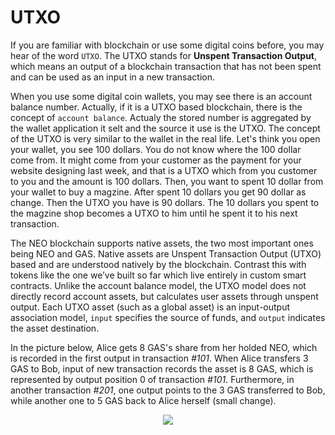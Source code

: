 # UTXO
If you are familiar with blockchain or use some digital coins before, you may hear of the word `UTXO`. The UTXO stands for **Unspent Transaction Output**, which means an output of a blockchain transaction that has not been spent and can be used as an input in a new transaction. 

When you use some digital coin wallets, you may see there is an account balance number. Actually, if it is a UTXO based blockchain, there is the concept of `account balance`. Actualy the stored number is aggregated by the wallet application it selt and the source it use is the UTXO. The concept of the UTXO is very similar to the wallet in the real life. Let's think you open your wallet, you see 100 dollars. You do not know where the 100 dollar come from. It might come from your customer as the payment for your website designing last week, and that is a UTXO which from you customer to you and the amount is 100 dollars. Then, you want  to spent 10 dollar from your wallet to buy a magzine. After spent 10 dollars you get 90 dollar as change. Then the UTXO you have is 90 dollars. The 10 dollars you spent to the magzine shop becomes a UTXO to him until he spent it to his next transaction.

The NEO blockchain supports native assets, the two most important ones being NEO and GAS. Native assets are Unspent Transaction Output (UTXO) based and are understood natively by the blockchain. Contrast this with tokens like the one we’ve built so far which live entirely in custom smart contracts. Unlike the account balance model, the UTXO model does not directly record account assets, but calculates user assets through unspent output. Each UTXO asset (such as a global asset) is an input-output association model, `input` specifies the source of funds, and `output` indicates the asset destination. 

In the picture below, Alice gets 8 GAS's share from her holded NEO, which is recorded in the first output in transaction *#101*. When Alice transfers 3 GAS to Bob, input of new transaction records the asset is 8 GAS, which is represented by output position 0 of transaction *#101*. Furthermore, in another transaction *#201*, one output points to the 3 GAS transferred to Bob, while another one to 5 GAS back to Alice herself (small change).

<p align="center">
    <img src="https://docs.neo.org/developerguide/en/images/blockchain/utxo_en.jpg"/>
</p>


